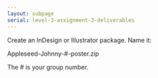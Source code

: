 ```yaml
---
layout: subpage
serial: level-3-assignment-3-deliverables
---
```

Create an InDesign or Illustrator package. Name it:

Appleseed-Johnny-#-poster.zip

The # is your group number.